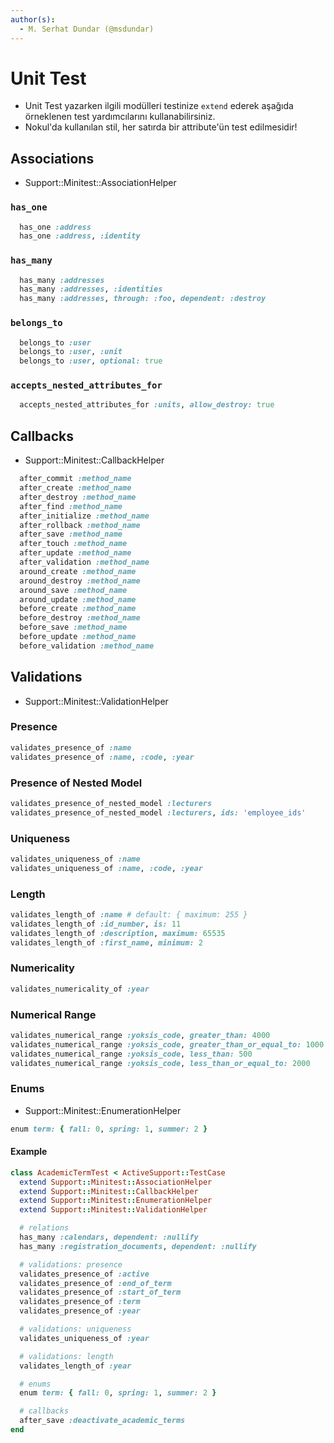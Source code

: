 ```yaml
---
author(s):
  - M. Serhat Dundar (@msdundar)
---
```


Unit Test
=========

- Unit Test yazarken ilgili modülleri testinize `extend` ederek aşağıda örneklenen test yardımcılarını
  kullanabilirsiniz.
- Nokul'da kullanılan stil, her satırda bir attribute'ün test edilmesidir!

Associations
------------

- Support::Minitest::AssociationHelper

### `has_one`

```ruby
  has_one :address
  has_one :address, :identity
```

### `has_many`

```ruby
  has_many :addresses
  has_many :addresses, :identities
  has_many :addresses, through: :foo, dependent: :destroy
```

### `belongs_to`

```ruby
  belongs_to :user
  belongs_to :user, :unit
  belongs_to :user, optional: true
```

### `accepts_nested_attributes_for`

```ruby
  accepts_nested_attributes_for :units, allow_destroy: true
```

Callbacks
---------

- Support::Minitest::CallbackHelper

```ruby
  after_commit :method_name
  after_create :method_name
  after_destroy :method_name
  after_find :method_name
  after_initialize :method_name
  after_rollback :method_name
  after_save :method_name
  after_touch :method_name
  after_update :method_name
  after_validation :method_name
  around_create :method_name
  around_destroy :method_name
  around_save :method_name
  around_update :method_name
  before_create :method_name
  before_destroy :method_name
  before_save :method_name
  before_update :method_name
  before_validation :method_name
```

Validations
-----------

- Support::Minitest::ValidationHelper

### Presence

```ruby
validates_presence_of :name
validates_presence_of :name, :code, :year
```

### Presence of Nested Model

```ruby
validates_presence_of_nested_model :lecturers
validates_presence_of_nested_model :lecturers, ids: 'employee_ids'
```

### Uniqueness

```ruby
validates_uniqueness_of :name
validates_uniqueness_of :name, :code, :year
```

### Length

```ruby
validates_length_of :name # default: { maximum: 255 }
validates_length_of :id_number, is: 11
validates_length_of :description, maximum: 65535
validates_length_of :first_name, minimum: 2
```

### Numericality

```ruby
validates_numericality_of :year
```

### Numerical Range

```ruby
validates_numerical_range :yoksis_code, greater_than: 4000
validates_numerical_range :yoksis_code, greater_than_or_equal_to: 1000
validates_numerical_range :yoksis_code, less_than: 500
validates_numerical_range :yoksis_code, less_than_or_equal_to: 2000

```

### Enums

- Support::Minitest::EnumerationHelper

```ruby
enum term: { fall: 0, spring: 1, summer: 2 }
```

#### Example

```ruby
class AcademicTermTest < ActiveSupport::TestCase
  extend Support::Minitest::AssociationHelper
  extend Support::Minitest::CallbackHelper
  extend Support::Minitest::EnumerationHelper
  extend Support::Minitest::ValidationHelper

  # relations
  has_many :calendars, dependent: :nullify
  has_many :registration_documents, dependent: :nullify

  # validations: presence
  validates_presence_of :active
  validates_presence_of :end_of_term
  validates_presence_of :start_of_term
  validates_presence_of :term
  validates_presence_of :year

  # validations: uniqueness
  validates_uniqueness_of :year

  # validations: length
  validates_length_of :year

  # enums
  enum term: { fall: 0, spring: 1, summer: 2 }

  # callbacks
  after_save :deactivate_academic_terms
end
```
